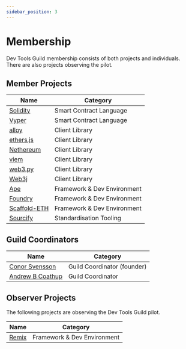 ```yaml
---
sidebar_position: 3
---
```


# Membership

Dev Tools Guild membership consists of both projects and individuals.  There are also projects observing the pilot.

## Member Projects

| Name                                                                 | Category                   |
|----------------------------------------------------------------------|----------------------------|
| [Solidity](https://soliditylang.org/)                                | Smart Contract Language    |
| [Vyper](https://vyperlang.org/)                                      | Smart Contract Language    |
| [alloy](https://alloy.rs/)                                           | Client Library             |
| [ethers.js](https://ethers.org/)                                     | Client Library             |
| [Nethereum](https://nethereum.com/)                                  | Client Library             |
| [viem](https://viem.sh/)                                             | Client Library             |
| [web3.py](https://web3py.readthedocs.io/)                            | Client Library             |
| [Web3j](https://docs.web3j.io/)                                      | Client Library             |
| [Ape](https://docs.apeworx.io/ape/stable/userguides/quickstart.html) | Framework & Dev Environment |
| [Foundry](https://getfoundry.sh/)                                    | Framework & Dev Environment |
| [Scaffold-ETH](https://scaffoldeth.io/)                              | Framework & Dev Environment |
| [Sourcify](https://sourcify.dev/)                                    | Standardisation Tooling    |

## Guild Coordinators

| Name                                                  | Category          |
|-------------------------------------------------------|-------------------|
| [Conor Svensson](https://x.com/conorsvensson)         | Guild Coordinator (founder) |
| [Andrew B Coathup](https://x.com/abcoathup)           | Guild Coordinator |

## Observer Projects

The following projects are observing the Dev Tools Guild pilot.

| Name                                                            | Category                   |
|-----------------------------------------------------------------|----------------------------|
| [Remix](https://remix.ethereum.org/)                            | Framework & Dev Environment |
